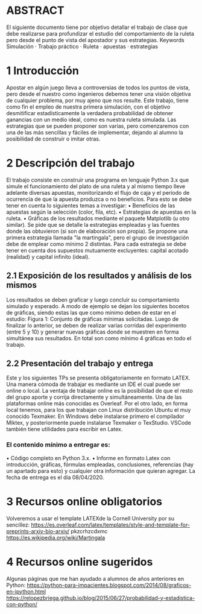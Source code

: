 # ABSTRACT
El siguiente documento tiene por objetivo detallar el trabajo de clase que debe realizarse para
profundizar el estudio del comportamiento de la ruleta pero desde el punto de vista del apostador y
sus estrategias.
Keywords Simulación · Trabajo práctico · Ruleta · apuestas · estrategias

# 1 Introducción
Apostar en algún juego lleva a controversias de todos los puntos de vista, pero desde el nuestro como ingenieros
debemos tener una visión objetiva de cualquier problema, por muy ajeno que nos resulte. Este trabajo, tiene como fin
el empleo de nuestra primera simulación, con el objetivo desmitificar estadísticamente la verdadera probabilidad de
obtener ganancias con un medio ideal, como es nuestra ruleta simulada.
Las estrategias que se pueden proponer son varias, pero comenzaremos con una de las más sencillas y fáciles de
implementar, dejando al alumno la posibilidad de construir o imitar otras.

# 2 Descripción del trabajo
El trabajo consiste en construir una programa en lenguaje Python 3.x que simule el funcionamiento del plato de una
ruleta y al mismo tiempo lleve adelante diversas apuestas, monitorizando el flujo de caja y el período de ocurrencia de
que la apuesta produzca o no beneficios. Para esto se debe tener en cuenta lo siguientes temas a investigar:
• Beneficios de las apuestas según la selección (color, fila, etc).
• Estrategias de apuestas en la ruleta.
• Gráficas de los resultados mediante el paquete Matplotlib (u otro similar).
Se pide que se detalle la estrategias empleadas y las fuentes donde las obtuvieron (si son de elaboración son propia).
Se propone una primera estrategia llamada "la martingala", pero el grupo de investigación debe de emplear como
mínimo 2 distintas. Para cada estrategia se debe tener en cuenta dos supuestos mutuamente excluyentes: capital
acotado (realidad) y capital infinito (ideal).

## 2.1 Exposición de los resultados y análisis de los mismos
Los resultados se deben graficar y luego concluir su comportamiento simulado y esperado. A modo de ejemplo se dejan
los siguientes bocetos de gráficas, siendo estas las que como mínimo deben de estar en el estudio:
Figura 1: Conjunto de gráficas mínimas solicitadas.
Luego de finalizar lo anterior, se deben de realizar varias corridas del experimento (entre 5 y 10) y generar nuevas
gráficas donde se muestren en forma simultánea sus resultados. En total son como mínimo 4 gráficas en todo el trabajo.

## 2.2 Presentación del trabajo y entrega
Este y los siguientes TPs se presenta obligatoriamente en formato LATEX. Una manera cómoda de trabajar es mediante
un IDE el cual puede ser online o local. La ventaja de trabajar online es la posibilidad de que el resto del grupo aporte y
corrija directamente y simultáneamente.
Una de las plataformas online más conocidas es Overleaf. Por el otro lado, en forma local tenemos, para los que trabajan
con Linux distribución Ubuntu el muy conocido Texmaker. En Windows debe instalarse primero el compilador Miktex,
y posteriormente puede instalarse Texmaker o TexStudio. VSCode también tiene utilidades para escribir en Latex.
### El contenido mínimo a entregar es:
• Código completo en Python 3.x.
• Informe en formato Latex con introducción, gráficas, fórmulas empleadas, conclusiones, referencias (hay un
apartado para esto) y cualquier otra información que quieran agregar.
La fecha de entrega es el día 08/04/2020.

# 3 Recursos online obligatorios
Volveremos a usar el template LATEXde la Cornell University por su sencillez:
https://es.overleaf.com/latex/templates/style-and-template-for-preprints-arxiv-bio-arxiv/
pkzcrhzcdxmc
https://es.wikipedia.org/wiki/Martingala
# 4 Recursos online sugeridos
Algunas páginas que me han ayudado a alumnos de años anteriores en Python:
https://python-para-impacientes.blogspot.com/2014/08/graficos-en-ipython.html
https://relopezbriega.github.io/blog/2015/06/27/probabilidad-y-estadistica-con-python/